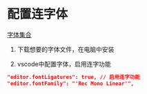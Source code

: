 # 配置连字体

[字体集合](https://juejin.cn/post/7244174500773806137#heading-11)

1. 下载想要的字体文件，在电脑中安装

2. vscode中配置字体，启用连字功能
```json
"editor.fontLigatures": true, // 启用连字功能
"editor.fontFamily": "'Rec Mono Linear'",
```
